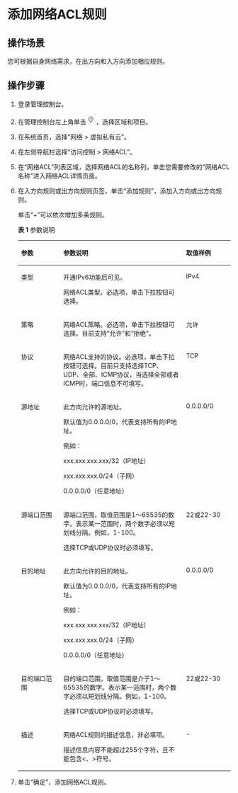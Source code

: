 # 添加网络ACL规则<a name="zh-cn_topic_0051746702"></a>

## 操作场景<a name="section66699152161428"></a>

您可根据自身网络需求，在出方向和入方向添加相应规则。

## 操作步骤<a name="section25103352161542"></a>

1.  登录管理控制台。

1.  在管理控制台左上角单击![](figures/icon-region.png)，选择区域和项目。
2.  在系统首页，选择“网络 \> 虚拟私有云”。
3.  在左侧导航栏选择“访问控制 \> 网络ACL”。
4.  在“网络ACL”列表区域，选择网络ACL的名称列，单击您需要修改的“网络ACL名称”进入网络ACL详情页面。
5.  在入方向规则或出方向规则页签，单击“添加规则”，添加入方向或出方向规则。

    单击“+”可以依次增加多条规则。

    **表 1**  参数说明

    <a name="table746894814342"></a>
    <table><thead align="left"><tr id="row245764813417"><th class="cellrowborder" valign="top" width="19.89%" id="mcps1.2.4.1.1"><p id="p14456948183410"><a name="p14456948183410"></a><a name="p14456948183410"></a>参数</p>
    </th>
    <th class="cellrowborder" valign="top" width="57.730000000000004%" id="mcps1.2.4.1.2"><p id="p2456154812347"><a name="p2456154812347"></a><a name="p2456154812347"></a>参数说明</p>
    </th>
    <th class="cellrowborder" valign="top" width="22.38%" id="mcps1.2.4.1.3"><p id="p1645724863410"><a name="p1645724863410"></a><a name="p1645724863410"></a>取值样例</p>
    </th>
    </tr>
    </thead>
    <tbody><tr id="row19441848446"><td class="cellrowborder" valign="top" width="19.89%" headers="mcps1.2.4.1.1 "><p id="p144213414415"><a name="p144213414415"></a><a name="p144213414415"></a>类型</p>
    </td>
    <td class="cellrowborder" valign="top" width="57.730000000000004%" headers="mcps1.2.4.1.2 "><p id="p13864733105816"><a name="p13864733105816"></a><a name="p13864733105816"></a>开通IPv6功能后可见。</p>
    <p id="p535711174917"><a name="p535711174917"></a><a name="p535711174917"></a>网络ACL类型。必选项，单击下拉按钮可选择。</p>
    </td>
    <td class="cellrowborder" valign="top" width="22.38%" headers="mcps1.2.4.1.3 "><p id="p1844284194413"><a name="p1844284194413"></a><a name="p1844284194413"></a>IPv4</p>
    </td>
    </tr>
    <tr id="row184641148133419"><td class="cellrowborder" valign="top" width="19.89%" headers="mcps1.2.4.1.1 "><p id="p6457134819341"><a name="p6457134819341"></a><a name="p6457134819341"></a>策略</p>
    </td>
    <td class="cellrowborder" valign="top" width="57.730000000000004%" headers="mcps1.2.4.1.2 "><p id="p20487105491017"><a name="p20487105491017"></a><a name="p20487105491017"></a>网络ACL策略。必选项，单击下拉按钮可选择。目前支持“允许”和“拒绝”。</p>
    </td>
    <td class="cellrowborder" valign="top" width="22.38%" headers="mcps1.2.4.1.3 "><p id="p1446404843410"><a name="p1446404843410"></a><a name="p1446404843410"></a>允许</p>
    </td>
    </tr>
    <tr id="row0466148153411"><td class="cellrowborder" valign="top" width="19.89%" headers="mcps1.2.4.1.1 "><p id="p246464863416"><a name="p246464863416"></a><a name="p246464863416"></a>协议</p>
    </td>
    <td class="cellrowborder" valign="top" width="57.730000000000004%" headers="mcps1.2.4.1.2 "><p id="p124661748163411"><a name="p124661748163411"></a><a name="p124661748163411"></a>网络ACL支持的协议。必选项，单击下拉按钮可选择。目前只支持选择TCP、UDP、全部、ICMP协议，当选择全部或者ICMP时，端口信息不可填写。</p>
    </td>
    <td class="cellrowborder" valign="top" width="22.38%" headers="mcps1.2.4.1.3 "><p id="p114661548163415"><a name="p114661548163415"></a><a name="p114661548163415"></a>TCP</p>
    </td>
    </tr>
    <tr id="row7466248203412"><td class="cellrowborder" valign="top" width="19.89%" headers="mcps1.2.4.1.1 "><p id="p1546611481340"><a name="p1546611481340"></a><a name="p1546611481340"></a>源地址</p>
    </td>
    <td class="cellrowborder" valign="top" width="57.730000000000004%" headers="mcps1.2.4.1.2 "><p id="p1446616487341"><a name="p1446616487341"></a><a name="p1446616487341"></a>此方向允许的源地址。</p>
    <p id="p144661848153418"><a name="p144661848153418"></a><a name="p144661848153418"></a>默认值为0.0.0.0/0，代表支持所有的IP地址。</p>
    <p id="p64667482345"><a name="p64667482345"></a><a name="p64667482345"></a>例如：</p>
    <p id="p1646613483344"><a name="p1646613483344"></a><a name="p1646613483344"></a>xxx.xxx.xxx.xxx/32（IP地址）</p>
    <p id="p2466154823416"><a name="p2466154823416"></a><a name="p2466154823416"></a>xxx.xxx.xxx.0/24（子网）</p>
    <p id="p4466194820347"><a name="p4466194820347"></a><a name="p4466194820347"></a>0.0.0.0/0（任意地址）</p>
    </td>
    <td class="cellrowborder" valign="top" width="22.38%" headers="mcps1.2.4.1.3 "><p id="p12466164823419"><a name="p12466164823419"></a><a name="p12466164823419"></a>0.0.0.0/0</p>
    </td>
    </tr>
    <tr id="row446624812347"><td class="cellrowborder" valign="top" width="19.89%" headers="mcps1.2.4.1.1 "><p id="p846664863418"><a name="p846664863418"></a><a name="p846664863418"></a>源端口范围</p>
    </td>
    <td class="cellrowborder" valign="top" width="57.730000000000004%" headers="mcps1.2.4.1.2 "><p id="p6466104812345"><a name="p6466104812345"></a><a name="p6466104812345"></a>源端口范围，取值范围是1～65535的数字。表示某一范围时，两个数字必须以短划线分隔。例如，1-100。</p>
    <p id="p124661448153411"><a name="p124661448153411"></a><a name="p124661448153411"></a>选择TCP或UDP协议时必须填写。</p>
    </td>
    <td class="cellrowborder" valign="top" width="22.38%" headers="mcps1.2.4.1.3 "><p id="p6466104818341"><a name="p6466104818341"></a><a name="p6466104818341"></a>22或22-30</p>
    </td>
    </tr>
    <tr id="row346764883414"><td class="cellrowborder" valign="top" width="19.89%" headers="mcps1.2.4.1.1 "><p id="p046719484349"><a name="p046719484349"></a><a name="p046719484349"></a>目的地址</p>
    </td>
    <td class="cellrowborder" valign="top" width="57.730000000000004%" headers="mcps1.2.4.1.2 "><p id="p046712485344"><a name="p046712485344"></a><a name="p046712485344"></a>此方向允许的目的地址。</p>
    <p id="p10467174817345"><a name="p10467174817345"></a><a name="p10467174817345"></a>默认值为0.0.0.0/0，代表支持所有的IP地址。</p>
    <p id="p3467104893419"><a name="p3467104893419"></a><a name="p3467104893419"></a>例如：</p>
    <p id="p64671748143413"><a name="p64671748143413"></a><a name="p64671748143413"></a>xxx.xxx.xxx.xxx/32（IP地址）</p>
    <p id="p124671648113415"><a name="p124671648113415"></a><a name="p124671648113415"></a>xxx.xxx.xxx.0/24（子网）</p>
    <p id="p94671448203411"><a name="p94671448203411"></a><a name="p94671448203411"></a>0.0.0.0/0（任意地址）</p>
    </td>
    <td class="cellrowborder" valign="top" width="22.38%" headers="mcps1.2.4.1.3 "><p id="p104679481342"><a name="p104679481342"></a><a name="p104679481342"></a>0.0.0.0/0</p>
    </td>
    </tr>
    <tr id="row646834823419"><td class="cellrowborder" valign="top" width="19.89%" headers="mcps1.2.4.1.1 "><p id="p1946720489346"><a name="p1946720489346"></a><a name="p1946720489346"></a>目的端口范围</p>
    </td>
    <td class="cellrowborder" valign="top" width="57.730000000000004%" headers="mcps1.2.4.1.2 "><p id="p646734819340"><a name="p646734819340"></a><a name="p646734819340"></a>目的端口范围，取值范围是介于1～65535的数字。表示某一范围时，两个数字必须以短划线分隔。例如，1-100。</p>
    <p id="p124671748153410"><a name="p124671748153410"></a><a name="p124671748153410"></a>选择TCP或UDP协议时必须填写。</p>
    </td>
    <td class="cellrowborder" valign="top" width="22.38%" headers="mcps1.2.4.1.3 "><p id="p346854811345"><a name="p346854811345"></a><a name="p346854811345"></a>22或22-30</p>
    </td>
    </tr>
    <tr id="row2641164215415"><td class="cellrowborder" valign="top" width="19.89%" headers="mcps1.2.4.1.1 "><p id="p2641134254111"><a name="p2641134254111"></a><a name="p2641134254111"></a>描述</p>
    </td>
    <td class="cellrowborder" valign="top" width="57.730000000000004%" headers="mcps1.2.4.1.2 "><p id="p55384117316"><a name="p55384117316"></a><a name="p55384117316"></a>网络ACL规则的描述信息，非必填项。</p>
    <p id="p185324110315"><a name="p185324110315"></a><a name="p185324110315"></a>描述信息内容不能超过255个字符，且不能包含&lt;、&gt;符号。</p>
    </td>
    <td class="cellrowborder" valign="top" width="22.38%" headers="mcps1.2.4.1.3 "><p id="p1364284284110"><a name="p1364284284110"></a><a name="p1364284284110"></a>-</p>
    </td>
    </tr>
    </tbody>
    </table>

6.  单击“确定”，添加网络ACL规则。

